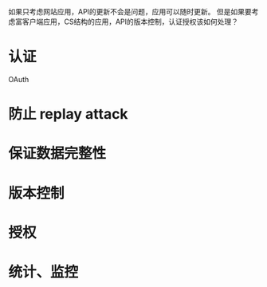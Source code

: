 


如果只考虑网站应用，API的更新不会是问题，应用可以随时更新。
但是如果要考虑富客户端应用，CS结构的应用，API的版本控制，认证授权该如何处理？

# 认证
OAuth
 
# 防止 replay attack
# 保证数据完整性

# 版本控制

# 授权
# 统计、监控




